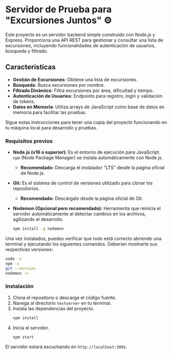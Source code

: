 # Servidor de Prueba para "Excursiones Juntos" ⚙️

Este proyecto es un servidor backend simple construido con Node.js y Express. Proporciona una API REST para gestionar y consultar una lista de excursiones, incluyendo funcionalidades de autenticación de usuarios, búsqueda y filtrado.

## Características

- **Gestión de Excursiones**: Obtiene una lista de excursiones.
- **Búsqueda**: Busca excursiones por nombre.
- **Filtrado Dinámico**: Filtra excursiones por área, dificultad y tiempo.
- **Autenticación de Usuarios**: Endpoints para registro, login y validación de tokens.
- **Datos en Memoria**: Utiliza arrays de JavaScript como base de datos en memoria para facilitar las pruebas.

Sigue estas instrucciones para tener una copia del proyecto funcionando en tu máquina local para desarrollo y pruebas.

### Requisitos previos

- **Node.js (v16 o superior):** Es el entorno de ejecución para JavaScript. `npm` (Node Package Manager) se instala automáticamente con Node.js.

  - **Recomendado:** Descarga el instalador "LTS" desde la página oficial de Node.js.

- **Git:** Es el sistema de control de versiones utilizado para clonar los repositorios.

  - **Recomendado:** Descárgalo desde la página oficial de Git.

- **Nodemon (Opcional pero recomendado):** Herramienta que reinicia el servidor automáticamente al detectar cambios en los archivos, agilizando el desarrollo.
  ```bash
  npm install -g nodemon
  ```

Una vez instalados, puedes verificar que todo está correcto abriendo una terminal y ejecutando los siguientes comandos. Deberían mostrarte sus respectivas versiones:

```bash
node -v
npm -v
git --version
nodemon -v
```

### Instalación

1.  Clona el repositorio o descarga el código fuente.
2.  Navega al directorio `testserver` en tu terminal.
3.  Instala las dependencias del proyecto.
    ```bash
    npm install
    ```
4.  Inicia el servidor.
    ```bash
    npm start
    ```

El servidor estará escuchando en `http://localhost:3001`.
